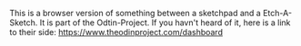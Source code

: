 This is a browser version of something between a sketchpad and a Etch-A-Sketch.
It is part of the Odtin-Project. If you havn't heard of it, here is a link to their side: https://www.theodinproject.com/dashboard
